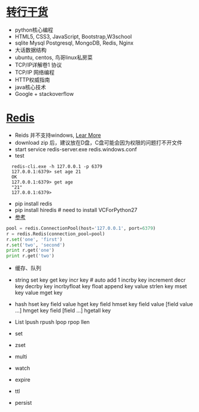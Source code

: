 # [转行干货](https://zhuanlan.zhihu.com/p/22947919)
* python核心编程
* HTML5, CSS3, JavaScript, Bootstrap,W3school
* sqlite Mysql Postgresql, MongoDB, Redis, Nginx
* 大话数据结构
* ubuntu, centos, 鸟哥linux私房菜
* TCP/IP详解卷1 协议
* TCP/IP 网络编程
* HTTP权威指南
* java核心技术
* Google + stackoverflow

# [Redis](https://redis.io/ "官网")
* Reids 并不支持windows, [Lear More](https://github.com/MicrosoftArchive/redis)
* download zip 后，建议放在D盘，C盘可能会因为权限的问题打不开文件
* start service
  redis-server.exe redis.windows.conf
* test
```
  redis-cli.exe -h 127.0.0.1 -p 6379
  127.0.0.1:6379> set age 21
  OK
  127.0.0.1:6379> get age
  "21"
  127.0.0.1:6379>
```
* pip install redis
* pip install hiredis # need to install VCForPython27
* [参考](http://blog.csdn.net/xiongchun11/article/details/68483659)

```python
pool = redis.ConnectionPool(host='127.0.0.1', port=6379)
r = redis.Redis(connection_pool=pool)
r.set('one', 'first')
r.set('two', 'second')
print r.get('one')
print r.get('two')
```

* 缓存、队列
* string
  set key
  get key
  incr key  # auto add 1
  incrby key increment
  decr key
  decrby key
  incrbyfloat key float
  append key value
  strlen key
  mset key value
  mget key

* hash
  hset key field value
  hget key field
  hmset key field value [field value ...]
  hmget key field [field ...]
  hgetall key

* List
  lpush
  rpush
  lpop
  rpop
  llen
* set
* zset
* multi
* watch
* expire
* ttl
* persist
